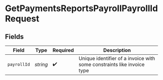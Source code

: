 # GetPaymentsReportsPayrollPayrollIdRequest


## Fields

| Field                                                                  | Type                                                                   | Required                                                               | Description                                                            |
| ---------------------------------------------------------------------- | ---------------------------------------------------------------------- | ---------------------------------------------------------------------- | ---------------------------------------------------------------------- |
| `payrollId`                                                            | *string*                                                               | :heavy_check_mark:                                                     | Unique identifier of a invoice with some constraints like invoice type |